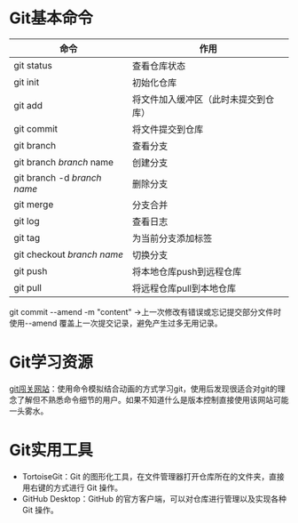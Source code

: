 # Git基本命令

| 命令                        | 作用                                 |
| --------------------------- | ------------------------------------ |
| git status                  | 查看仓库状态                         |
| git init                    | 初始化仓库                           |
| git add                     | 将文件加入缓冲区（此时未提交到仓库） |
| git commit                  | 将文件提交到仓库                     |
| git branch                  | 查看分支                             |
| git branch *branch* name    | 创建分支                             |
| git branch -d *branch name* | 删除分支                             |
| git merge                   | 分支合并                             |
| git log                     | 查看日志                             |
| git tag                     | 为当前分支添加标签                   |
| git checkout *branch name*  | 切换分支                             |
| git push                    | 将本地仓库push到远程仓库             |
| git pull                    | 将远程仓库pull到本地仓库             |

git commit --amend  -m "content"  ->上一次修改有错误或忘记提交部分文件时 使用--amend 覆盖上一次提交记录，避免产生过多无用记录。


# Git学习资源

[git闯关网站](https://learngitbranching.js.org/?locale=zh_CN&NODEMO=)：使用命令模拟结合动画的方式学习git，使用后发现很适合对git的理念了解但不熟悉命令细节的用户。如果不知道什么是版本控制直接使用该网站可能一头雾水。

# Git实用工具

- TortoiseGit：Git 的图形化工具，在文件管理器打开仓库所在的文件夹，直接用右键的方式进行 Git 操作。
- GitHub Desktop：GitHub 的官方客户端，可以对仓库进行管理以及实现各种 Git 操作。

